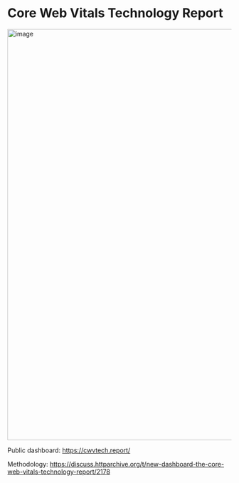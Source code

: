 # Core Web Vitals Technology Report

<img width="922" alt="image" src="https://user-images.githubusercontent.com/1120896/195381259-d8773221-c01e-49ca-9f3e-b7ffb22eef17.png">

Public dashboard: https://cwvtech.report/

Methodology: https://discuss.httparchive.org/t/new-dashboard-the-core-web-vitals-technology-report/2178
